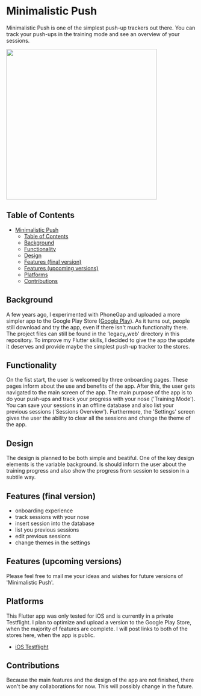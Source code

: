 # Minimalistic Push
Minimalistic Push is one of the simplest push-up trackers out there. You can track your push-ups in the training mode and see an overview of your sessions.

<img src="https://user-images.githubusercontent.com/18596113/101342862-71707a00-3883-11eb-951b-51d66f3c611f.gif" height="400" width="400">

## Table of Contents
- [Minimalistic Push](#minimalistic-push)
  - [Table of Contents](#table-of-contents)
  - [Background](#background)
  - [Functionality](#functionality)
  - [Design](#design)
  - [Features (final version)](#features-final-version)
  - [Features (upcoming versions)](#features-upcoming-versions)
  - [Platforms](#platforms)
  - [Contributions](#contributions)

## Background
A few years ago, I experimented with PhoneGap and uploaded a more simpler app to the Google Play Store ([Google Play](https://play.google.com/store/apps/details?id=com.byBjorn.Push&hl=en_US)). As it turns out, people still download and try the app, even if there isn't much functionalty there. The project files can still be found in the 'legacy_web' directory in this repository. To improve my Flutter skills, I decided to give the app the update it deserves and provide maybe the simplest push-up tracker to the stores.

## Functionality
On the fist start, the user is welcomed by three onboarding pages. These pages inform about the use and benefits of the app. After this, the user gets navigated to the main screen of the app.
The main purpose of the app is to do your push-ups and track your progress with your nose ('Training Mode'). You can save your sessions in an offline database and also list your previous sessions ('Sessions Overview'). Furthermore, the 'Settings' screen gives the user the ability to clear all the sessions and change the theme of the app.

## Design
The design is planned to be both simple and beatiful. One of the key design elements is the variable background. Is should inform the user about the training progress and also show the progress from session to session in a subtile way.

## Features (final version)
* onboarding experience
* track sessions with your nose
* insert session into the database
* list you previous sessions
* edit previous sessions
* change themes in the settings

## Features (upcoming versions)
Please feel free to mail me your ideas and wishes for future versions of 'Minimalistic Push'.

## Platforms
This Flutter app was only tested for iOS and is currently in a private Testflight. I plan to optimize and upload a version to the Google Play Store, when the majority of features are complete. I will post links to both of the stores here, when the app is public.
* [iOS Testflight](https://testflight.apple.com/join/HUrddYDp)

## Contributions
Because the main features and the design of the app are not finished, there won't be any collaborations for now. This will possibly change in the future.
